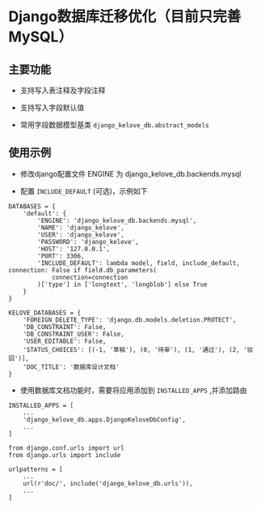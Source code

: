 # Django数据库迁移优化（目前只完善MySQL）

## 主要功能

+ 支持写入表注释及字段注释

+ 支持写入字段默认值

+ 常用字段数据模型基类 `django_kelove_db.abstract_models`

## 使用示例

+ 修改django配置文件 ENGINE 为 django_kelove_db.backends.mysql

+ 配置 `INCLUDE_DEFAULT` (可选)，示例如下

```
DATABASES = {
    'default': {
        'ENGINE': 'django_kelove_db.backends.mysql',
        'NAME': 'django_kelove',
        'USER': 'django_kelove',
        'PASSWORD': 'django_kelove',
        'HOST': '127.0.0.1',
        'PORT': 3306,
        'INCLUDE_DEFAULT': lambda model, field, include_default, connection: False if field.db_parameters(
            connection=connection
        )['type'] in ['longtext', 'longblob'] else True
    }
}

KELOVE_DATABASES = {
    'FOREIGN_DELETE_TYPE': 'django.db.models.deletion.PROTECT',
    'DB_CONSTRAINT': False,
    'DB_CONSTRAINT_USER': False,
    'USER_EDITABLE': False,
    'STATUS_CHOICES': [(-1, '草稿'), (0, '待审'), (1, '通过'), (2, '驳回')],
    'DOC_TITLE': '数据库设计文档'
}

```

+ 使用数据库文档功能时，需要将应用添加到 `INSTALLED_APPS` ,并添加路由

```
INSTALLED_APPS = [
    ...
    'django_kelove_db.apps.DjangoKeloveDbConfig',
    ...
]

```

```
from django.conf.urls import url
from django.urls import include

urlpatterns = [
    ...
    url(r'doc/', include('django_kelove_db.urls')),
    ...
]

```
